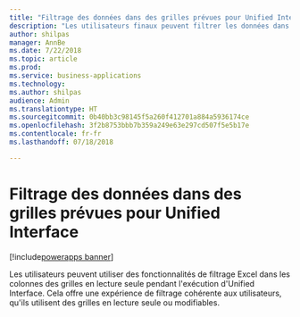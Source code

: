 ```yaml
---
title: "Filtrage des données dans des grilles prévues pour Unified Interface"
description: "Les utilisateurs finaux peuvent filtrer les données dans des grilles"
author: shilpas
manager: AnnBe
ms.date: 7/22/2018
ms.topic: article
ms.prod: 
ms.service: business-applications
ms.technology: 
ms.author: shilpas
audience: Admin
ms.translationtype: HT
ms.sourcegitcommit: 0b40bb3c98145f5a260f412701a884a5936174ce
ms.openlocfilehash: 3f2b8753bbb7b359a249e63e297cd507f5e5b17e
ms.contentlocale: fr-fr
ms.lasthandoff: 07/18/2018

---
```

# <a name="filtering-data-on-grids-coming-to-unified-interface"></a>Filtrage des données dans des grilles prévues pour Unified Interface

[!include[powerapps banner](../includes/powerapps.md)]




Les utilisateurs peuvent utiliser des fonctionnalités de filtrage Excel dans les colonnes des grilles en lecture seule pendant l'exécution d'Unified Interface. Cela offre une expérience de filtrage cohérente aux utilisateurs, qu'ils utilisent des grilles en lecture seule ou modifiables.

